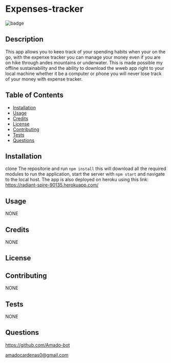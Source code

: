 
# Expenses-tracker   

![badge](https://img.shields.io/badge/license--orange)<br />

## Description
This app allows you to keeo track of your spending habits when your on the go, with the expenxe tracker you can manage your money even if you are on hike through andes mountains or underwater. This is made possible my offline sustainability and the ability to download the wweb app right to your local machine whether it be a computer or phone you will never lose track of your money with expense tracker.

## Table of Contents

* [Installation](#installation)
* [Usage](#usage)
* [Credits](#credits)
* [License](#license)
* [Contributing](#contributing)
* [Tests](#tests)
* [Questions](#questions)

## Installation

clone The repositorie and run `npm install` this will download all the required modules to run the application, start the server with `npm start` and navigate to the local host. The app is also deployed on heroku using this link: https://radiant-spire-90135.herokuapp.com/ 

## Usage

NONE

## Credits

NONE

## License





## Contributing

NONE

## Tests

NONE

## Questions

https://github.com/Amado-bot

amadocardenas0@gmail.com

